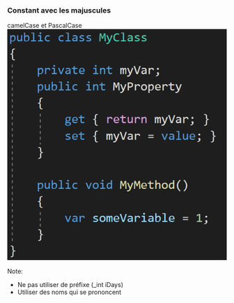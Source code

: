 ### Constant avec les majuscules

camelCase et PascalCase  
![camelCase et PascalCase](images/code/cases.png?raw=true)

Note:
- Ne pas utiliser de préfixe (_int iDays)
- Utiliser des noms qui se prononcent
